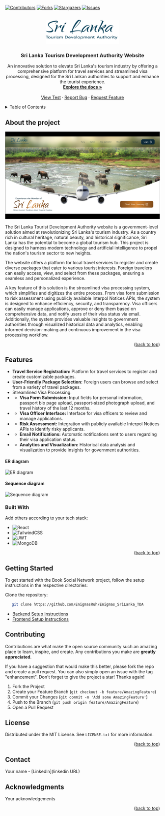 <a id="readme-top"></a>

<!-- PROJECT SHIELDS -->

[![Contributors][contributors-shield]][contributors-url]
[![Forks][forks-shield]][forks-url]
[![Stargazers][stars-shield]][stars-url]
[![Issues][issues-shield]][issues-url]

<!-- PROJECT LOGO -->
<br />
<div align="center">
  <a href="https://github.com/EnigmasRuh/Enigmas_SriLanka_TDA">
    <img src="images/logo.png" alt="Logo" width="240" height="80">
  </a>

<h3 align="center">Sri Lanka Tourism Development Authority Website</h3>

  <p align="center">
    An innovative solution to elevate Sri Lanka's tourism industry by offering a comprehensive platform for travel services and streamlined visa processing, designed for the Sri Lankan authorities to support and enhance the tourist experience.
    <br />
    <a href="https://github.com/EnigmasRuh/Enigmas_SriLanka_TDA"><strong>Explore the docs »</strong></a>
    <br />
    <br />
    <a href="https://github.com/EnigmasRuh/Enigmas_SriLanka_TDA">View Test</a>
    ·
    <a href="https://github.com/EnigmasRuh/Enigmas_SriLanka_TDA/issues/new?labels=bug&template=bug-report---.md">Report Bug</a>
    ·
    <a href="https://github.com/EnigmasRuh/Enigmas_SriLanka_TDA/issues/new?labels=enhancement&template=feature-request---.md">Request Feature</a>
  </p>
</div>

<!-- TABLE OF CONTENTS -->
<details>
  <summary>Table of Contents</summary>
  <ol>
    <li><a href="#about-the-project">About The Project</a></li>
    <li><a href="#built-with">Built With</a></li>
    <li><a href="#getting-started">Getting Started</a></li>
    <li><a href="#contributing">Contributing</a></li>
    <li><a href="#license">License</a></li>
    <li><a href="#contact">Contact</a></li>
    <li><a href="#acknowledgments">Acknowledgments</a></li>
  </ol>
</details>

<!-- ABOUT THE PROJECT -->

## About the project

![Product Name Screen Shot][product-screenshot]

The Sri Lanka Tourist Development Authority website is a government-level solution aimed at revolutionizing Sri Lanka's tourism industry. As a country rich in cultural heritage, natural beauty, and historical significance, Sri Lanka has the potential to become a global tourism hub. This project is designed to harness modern technology and artificial intelligence to propel the nation's tourism sector to new heights.

The website offers a platform for local travel services to register and create diverse packages that cater to various tourist interests. Foreign travelers can easily access, view, and select from these packages, ensuring a seamless and personalized experience.

A key feature of this solution is the streamlined visa processing system, which simplifies and digitizes the entire process. From visa form submission to risk assessment using publicly available Interpol Notices APIs, the system is designed to enhance efficiency, security, and transparency. Visa officers can easily manage applications, approve or deny them based on comprehensive data, and notify users of their visa status via email. Additionally, the system provides valuable insights to government authorities through visualized historical data and analytics, enabling informed decision-making and continuous improvement in the visa processing workflow.

<p align="right">(<a href="#readme-top">back to top</a>)</p>

## Features

- **Travel Service Registration:** Platform for travel services to register and create customizable packages.
- **User-Friendly Package Selection:** Foreign users can browse and select from a variety of travel packages.
- Streamlined Visa Processing:
- - **Visa Form Submission:** Input fields for personal information, passport bio page upload, passport-sized photograph upload, and travel history of the last 12 months.
- - **Visa Officer Interface:** Interface for visa officers to review and manage applications.
- - **Risk Assessment:** Integration with publicly available Interpol Notices APIs to identify risky applicants.
- - **Email Notifications:** Automatic notifications sent to users regarding their visa application status.
- - **Analytics and Visualization:** Historical data analysis and visualization to provide insights for government authorities.

#### ER diagram

![ER diagram](images/er-diagram.png)

#### Sequence diagram

![Sequence diagram](images/sequence-diagram.png)

### Built With

Add others according to your tech stack:

- ![React][React.js]
- ![TailwindCSS][TailwindCSS]
- ![JWT][JWT]
- ![MongoDB][MongoDB]

<p align="right">(<a href="#readme-top">back to top</a>)</p>

<!-- GETTING STARTED -->

## Getting Started

To get started with the Book Social Network project, follow the setup instructions in the respective directories:

Clone the repository:

```bash
   git clone https://github.com/EnigmasRuh/Enigmas_SriLanka_TDA
```

- [Backend Setup Instructions](Frontend/README.md)
- [Frontend Setup Instructions](Backend/README.md)

<!-- CONTRIBUTING -->

## Contributing

Contributions are what make the open source community such an amazing place to learn, inspire, and create. Any contributions you make are **greatly appreciated**.

If you have a suggestion that would make this better, please fork the repo and create a pull request. You can also simply open an issue with the tag "enhancement".
Don't forget to give the project a star! Thanks again!

1. Fork the Project
2. Create your Feature Branch (`git checkout -b feature/AmazingFeature`)
3. Commit your Changes (`git commit -m 'Add some AmazingFeature'`)
4. Push to the Branch (`git push origin feature/AmazingFeature`)
5. Open a Pull Request

<!-- LICENSE -->

## License

Distributed under the MIT License. See `LICENSE.txt` for more information.

<p align="right">(<a href="#readme-top">back to top</a>)</p>

<!-- CONTACT -->

## Contact

Your name - [LinkedIn](linkedin URL)

<!-- ACKNOWLEDGMENTS -->

## Acknowledgments

Your acknowledgements

<p align="right">(<a href="#readme-top">back to top</a>)</p>

<!-- MARKDOWN LINKS & IMAGES -->
<!-- https://www.markdownguide.org/basic-syntax/#reference-style-links -->

[contributors-shield]: https://img.shields.io/github/contributors/EnigmasRuh/Enigmas_SriLanka_TDA.svg?style=for-the-badge
[contributors-url]: https://github.com/EnigmasRuh/Enigmas_SriLanka_TDA/graphs/contributors
[forks-shield]: https://img.shields.io/github/forks/EnigmasRuh/Enigmas_SriLanka_TDA.svg?style=for-the-badge
[forks-url]: https://github.com/EnigmasRuh/Enigmas_SriLanka_TDA/network/members
[stars-shield]: https://img.shields.io/github/stars/EnigmasRuh/Enigmas_SriLanka_TDA.svg?style=for-the-badge
[stars-url]: https://github.com/EnigmasRuh/Enigmas_SriLanka_TDA/stargazers
[issues-shield]: https://img.shields.io/github/issues/EnigmasRuh/Enigmas_SriLanka_TDA.svg?style=for-the-badge
[issues-url]: https://github.com/EnigmasRuh/Enigmas_SriLanka_TDA/issues
[product-screenshot]: images/screenshot.png
[React.js]: https://img.shields.io/badge/React-20232A?style=for-the-badge&logo=react&logoColor=61DAFB
[TailwindCSS]: https://img.shields.io/badge/tailwindcss-%2338B2AC.svg?style=for-the-badge&logo=tailwind-css&logoColor=white
[JWT]: https://img.shields.io/badge/JWT-black?style=for-the-badge&logo=JSON%20web%20tokens
[JWT-url]: https://jwt.io/
[MongoDB]: https://img.shields.io/badge/MongoDB-%234ea94b.svg?style=for-the-badge&logo=mongodb&logoColor=white
